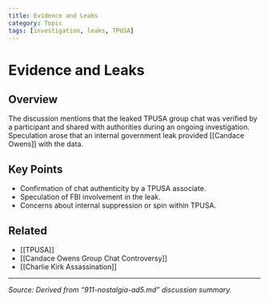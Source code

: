 ```yaml
---
title: Evidence and Leaks
category: Topic
tags: [investigation, leaks, TPUSA]
---
```


# Evidence and Leaks

## Overview
The discussion mentions that the leaked TPUSA group chat was verified by a participant and shared with authorities during an ongoing investigation. Speculation arose that an internal government leak provided [[Candace Owens]] with the data.

## Key Points
- Confirmation of chat authenticity by a TPUSA associate.  
- Speculation of FBI involvement in the leak.  
- Concerns about internal suppression or spin within TPUSA.  

## Related
- [[TPUSA]]
- [[Candace Owens Group Chat Controversy]]
- [[Charlie Kirk Assassination]]

---
_Source: Derived from “911-nostalgia-ad5.md” discussion summary._
